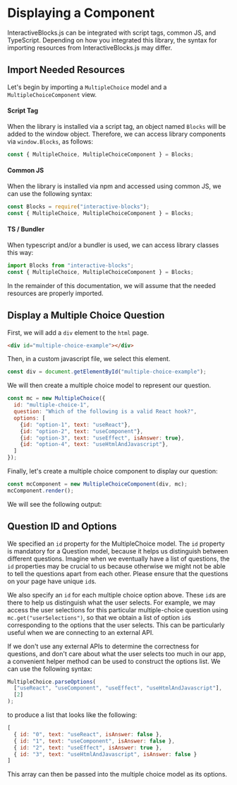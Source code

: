 # Displaying a Component

InteractiveBlocks.js can be integrated with script tags, common JS, and TypeScript.
Depending on how you integrated this library, the syntax for importing resources from InteractiveBlocks.js may differ.

## Import Needed Resources

Let's begin by importing a `MultipleChoice` model and a `MultipleChoiceComponent` view.

<!-- tabs:start -->
#### **Script Tag**
When the library is installed via a script tag, an object named `Blocks` will be added to the window object.
Therefore, we can access library components via `window.Blocks`, as follows:

```javascript
const { MultipleChoice, MultipleChoiceComponent } = Blocks;
```

#### **Common JS**

When the library is installed via npm and accessed using common JS, we can use the following syntax:

```javascript
const Blocks = require("interactive-blocks");
const { MultipleChoice, MultipleChoiceComponent } = Blocks;
```

#### **TS / Bundler**
When typescript and/or a bundler is used, we can access library classes this way:

```javascript
import Blocks from "interactive-blocks";
const { MultipleChoice, MultipleChoiceComponent } = Blocks;
```

<!-- tabs:end -->

In the remainder of this documentation, we will assume that the needed resources are properly imported.

## Display a Multiple Choice Question

First, we will add a `div` element to the `html` page.

```html
<div id="multiple-choice-example"></div>
```

Then, in a custom javascript file, we select this element.

```javascript
const div = document.getElementById("multiple-choice-example");
```

We will then create a multiple choice model to represent our question.

```javascript
const mc = new MultipleChoice({
  id: "multiple-choice-1",
  question: "Which of the following is a valid React hook?",
  options: [
    {id: "option-1", text: "useReact"}, 
    {id: "option-2", text: "useComponent"},
    {id: "option-3", text: "useEffect", isAnswer: true},
    {id: "option-4", text: "useHtmlAndJavascript"},
  ]
});
```

Finally, let's create a multiple choice component to display our question:

```javascript
const mcComponent = new MultipleChoiceComponent(div, mc);
mcComponent.render();
```

We will see the following output:

<div id="multiple-choice-example"></div>

<script>
    const { MultipleChoice, MultipleChoiceComponent } = Blocks;
    
    const div = document.getElementById("multiple-choice-example");
    
    const mc = new MultipleChoice({
      id: "multiple-choice-1",
      question: "Which of the following is a valid React hook?",
      options: [
        {id: "option-1", text: "useReact"}, 
        {id: "option-2", text: "useComponent"},
        {id: "option-3", text: "useEffect", isAnswer: true},
        {id: "option-4", text: "useHtmlAndJavascript"},
      ]
    });
    
    const mcComponent = new MultipleChoiceComponent(div, mc);
    mcComponent.render();
</script>

## Question ID and Options

We specified an `id` property for the MultipleChoice model.
The `id` property is mandatory for a Question model, because it helps us distinguish between different questions. Imagine when we eventually have a list of questions, the `id` properties may be crucial to us because otherwise we might not be able to tell the questions apart from each other.
Please ensure that the questions on your page have unique `id`s.

We also specify an `id` for each multiple choice option above. These `id`s are there to help us distinguish what the user selects. For example, we may access the user selections for this particular multiple-choice question using `mc.get("userSelections")`, so that we obtain a list of option `id`s corresponding to the options that the user selects.
This can be particularly useful when we are connecting to an external API.

If we don't use any external APIs to determine the correctness for questions, and don't care about what the user selects too much in our app, a convenient helper method can be used to construct the options list.
We can use the following syntax:

```javascript
MultipleChoice.parseOptions(
  ["useReact", "useComponent", "useEffect", "useHtmlAndJavascript"], 
  [2]
);
```

to produce a list that looks like the following:

```javascript
[
  { id: "0", text: "useReact", isAnswer: false },
  { id: "1", text: "useComponent", isAnswer: false },
  { id: "2", text: "useEffect", isAnswer: true },
  { id: "3", text: "useHtmlAndJavascript", isAnswer: false }
]
```

This array can then be passed into the multiple choice model as its options.
